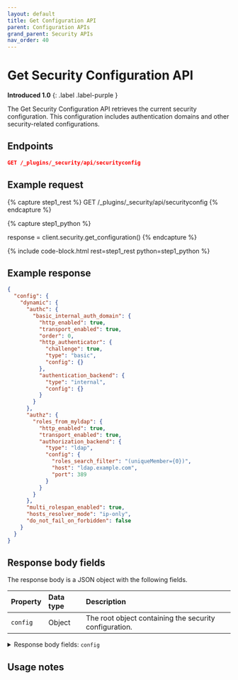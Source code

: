 ```yaml
---
layout: default
title: Get Configuration API
parent: Configuration APIs
grand_parent: Security APIs
nav_order: 40
---
```


# Get Security Configuration API
**Introduced 1.0**
{: .label .label-purple }

The Get Security Configuration API retrieves the current security configuration. This configuration includes authentication domains and other security-related configurations.

<!-- spec_insert_start
api: security.get_configuration
component: endpoints
-->
## Endpoints
```json
GET /_plugins/_security/api/securityconfig
```
<!-- spec_insert_end -->

## Example request

<!-- spec_insert_start
component: example_code
rest: GET /_plugins/_security/api/securityconfig
-->
{% capture step1_rest %}
GET /_plugins/_security/api/securityconfig
{% endcapture %}

{% capture step1_python %}

response = client.security.get_configuration()
{% endcapture %}

{% include code-block.html
    rest=step1_rest
    python=step1_python %}
<!-- spec_insert_end -->

## Example response

```json
{
  "config": {
    "dynamic": {
      "authc": {
        "basic_internal_auth_domain": {
          "http_enabled": true,
          "transport_enabled": true,
          "order": 0,
          "http_authenticator": {
            "challenge": true,
            "type": "basic",
            "config": {}
          },
          "authentication_backend": {
            "type": "internal",
            "config": {}
          }
        }
      },
      "authz": {
        "roles_from_myldap": {
          "http_enabled": true,
          "transport_enabled": true,
          "authorization_backend": {
            "type": "ldap",
            "config": {
              "roles_search_filter": "(uniqueMember={0})",
              "host": "ldap.example.com",
              "port": 389
            }
          }
        }
      },
      "multi_rolespan_enabled": true,
      "hosts_resolver_mode": "ip-only",
      "do_not_fail_on_forbidden": false
    }
  }
}
```

## Response body fields

The response body is a JSON object with the following fields.

| Property | Data type | Description |
| :--- | :--- | :--- |
| `config` | Object | The root object containing the security configuration. |

<details markdown="block">
  <summary>
    Response body fields: <code>config</code>
  </summary>
  {: .text-delta}

`config` is a JSON object that contains the following fields.

| Property | Data type | Description |
| :--- | :--- | :--- |
| `dynamic` | Object | The main configuration object containing all security configuration settings. Includes authentication domains (`authc`), authorization settings (`authz`), and various security behaviors. |

</details>

## Usage notes

